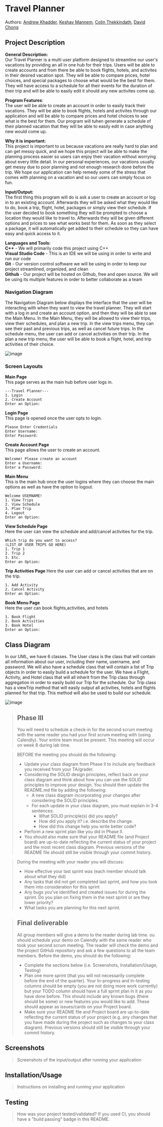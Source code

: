 # Travel Planner
 
Authors:  [Andrew Khadder](https://github.com/khandrew1),
          [Keshav Mannem](https://github.com/KeshavMannem),
          [Colin Thekkindath](https://github.com/colinthekkinedath),
          [David Chong](https://github.com/dchong234)

## Project Description

**General Description:**  
 Our Travel Planner is a multi user platform designed to streamline our user's vacations by providing an all in one hub for their trips. Users will be able to create accounts and from there be able to book flights, hotels, and activites in their desired vacation spot. They will be able to compare prices, hotel choices, and special packages to choose what would be the best for them. They will have access to a schedule for all their events for the duration of their trip and will be able to easily edit it should any new activites come up.

**Program Features**:  
The user will be able to create an account in order to easily track their vacations. They will be able to book flights, hotels and activites through our application and will be able to compare prices and hotel choices to see what is the best for them. Our program will tuhen generate a schedule of their planned vacation that they will be able to easily edit in case anything new would come up.

**Why it is important:**  
 This project is important to us because vacations are really hard to plan and can get messy quick, and we hope this project will be able to make the planning process easier so users can enjoy their vacation without worrying about every little detail. In our personal experiences, our vacations usually get messy due to poor planning and not enough research done before the trip. We hope our application can help remedy some of the stress that comes with planning on a vacation and so our users can simply focus on fun.

**Input/Output:**  
The first thing this program will do is ask a user to create an account or log in to an existing account. Afterwards they will be asked what they would like to do, book a trip, flight, hotel, packages or simply view their schedule. If the user decided to book something they will be prompted to choose a location they would like to travel to. Afterwards they will be given different options and prices to see what works best for them. As soon as they select a package, it will automatically get added to their schedule so they can have easy and quick access to it.

**Languages and Tools:**  
 **C++** - We will primarily code this project using C++  
 **Visual Studio Code** - This is an IDE we will be using in order to write and run our code  
 **Git** - Our version control software we will be using in order to keep our project streamlined, organized, and clean  
 **Github** - Our project will be hosted on Github, free and open source. We will be using its multiple features in order to better collaborate as a team  
### Navigation Diagram
The Navigation Diagram below displays the interface that the user will be interacting with when they want to view the travel planner. They will start with a log in and create an account option, and then they will be able to see the Main Menu. In the Main Menu, they will be allowed to view their trips, view their schedules, and plan a new trip. In the view trips menu, they can see their past and previous trips, as well as cancel future trips. In the schedule menu, the user can add or cancel activities on their trip. In the plan a new trip menu, the user will be able to book a flight, hotel, and trip activities of their choice. 

![image](https://github.com/cs100/final-project-kmann022-akhad007-dchon022-cthek002/assets/54488379/4b8dc62f-a166-44c9-98d8-c720e9902208)

### Screen Layouts

**Main Page**  
This page serves as the main hub before user logs in.
```
---Travel Planner---
1. Login
2. Create Account
Enter an Option:
```

**Login Page**  
This page is opened once the user opts to login.
```
Please Enter Credentials 
Enter Username:
Enter Password:
```

**Create Account Page**  
This page allows the user to create an account.
```
Welcome! Please create an account
Enter a Username:
Enter a Password:
```

**Main Menu**  
This is the main hub once the user logins where they can choose the main options as well as have the option to logout.
```
Welcome USERNAME!
1. View Trips
2. View Schedule
3. Plan Trip
4. Logout
Enter an Option:
```

**View Schedule Page**  
Here the user can view the schedule and add/cancel activities for the trip.
```
Which trip do you want to access? 
(LIST OF USER TRIPS GO HERE)
1. Trip 1
2. Trip 2
3. Etc.
Enter an Option:
```

**Trip Activities Page**
Here the user can add or cancel activities that are on the trip.
```
1. Add Activity
2. Cancel Activity
Enter an Option:
```

**Book Menu Page**  
Here the user can book flights,activities, and hotels
```
1. Book Flight
2. Book Activities
3. Book Hotel
Enter an Option:
```

## Class Diagram  
In our UML, we have 6 classes. The User class is the class that will contain all information about our user, including their name, username, and password. We will also have a schedule class that will contain a list of Trip objects in order to easily build a schedule for the user. We have a Flight, Activity, and Hotel class that will all inherit from the Trip class through aggregation in order to easily build our Trip for the schedule. Our Trip class has a viewTrip method that will easily output all activities, hotels and flights planned for that trip. This method will also be used to build our schedule.

![image](https://github.com/cs100/final-project-kmann022-akhad007-dchon022-cthek002/assets/54488379/f66d49a6-c1df-4d38-89ed-3ff032ae70f0)

 
 > ## Phase III
 > You will need to schedule a check-in for the second scrum meeting with the same reader you had your first scrum meeting with (using Calendly). Your entire team must be present. This meeting will occur on week 8 during lab time.
 
 > BEFORE the meeting you should do the following:
 > * Update your class diagram from Phase II to include any feedback you received from your TA/grader.
 > * Considering the SOLID design principles, reflect back on your class diagram and think about how you can use the SOLID principles to improve your design. You should then update the README.md file by adding the following:
 >   * A new class diagram incorporating your changes after considering the SOLID principles.
 >   * For each update in your class diagram, you must explain in 3-4 sentences:
 >     * What SOLID principle(s) did you apply?
 >     * How did you apply it? i.e. describe the change.
 >     * How did this change help you write better code?
 > * Perform a new sprint plan like you did in Phase II.
 > * You should also make sure that your README file (and Project board) are up-to-date reflecting the current status of your project and the most recent class diagram. Previous versions of the README file should still be visible through your commit history.
 
> During the meeting with your reader you will discuss: 
 > * How effective your last sprint was (each member should talk about what they did)
 > * Any tasks that did not get completed last sprint, and how you took them into consideration for this sprint
 > * Any bugs you've identified and created issues for during the sprint. Do you plan on fixing them in the next sprint or are they lower priority?
 > * What tasks you are planning for this next sprint.

 
 > ## Final deliverable
 > All group members will give a demo to the reader during lab time. ou should schedule your demo on Calendly with the same reader who took your second scrum meeting. The reader will check the demo and the project GitHub repository and ask a few questions to all the team members. 
 > Before the demo, you should do the following:
 > * Complete the sections below (i.e. Screenshots, Installation/Usage, Testing)
 > * Plan one more sprint (that you will not necessarily complete before the end of the quarter). Your In-progress and In-testing columns should be empty (you are not doing more work currently) but your TODO column should have a full sprint plan in it as you have done before. This should include any known bugs (there should be some) or new features you would like to add. These should appear as issues/cards on your Project board.
 > * Make sure your README file and Project board are up-to-date reflecting the current status of your project (e.g. any changes that you have made during the project such as changes to your class diagram). Previous versions should still be visible through your commit history. 
 
 ## Screenshots
 > Screenshots of the input/output after running your application
 ## Installation/Usage
 > Instructions on installing and running your application
 ## Testing
 > How was your project tested/validated? If you used CI, you should have a "build passing" badge in this README.
 

